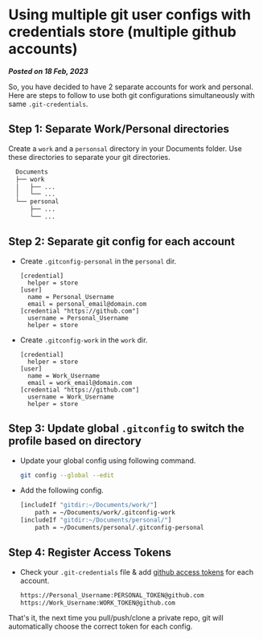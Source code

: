 # Using multiple git user configs with credentials store (multiple github accounts)

**_Posted on 18 Feb, 2023_**

So, you have decided to have 2 separate accounts for work and personal.
Here are steps to follow to use both git configurations simultaneously with same `.git-credentials`.

## Step 1: Separate Work/Personal directories

Create a `work` and a `personsal` directory in your Documents folder. Use these directories to separate your git directories.

```bash
  Documents
  ├── work
  │   ├── ...
  │   └── ...
  └── personal
      ├── ...
      └── ...
```

## Step 2: Separate git config for each account

- Create `.gitconfig-personal` in the `personal` dir.

  ```
  [credential]
    helper = store
  [user]
    name = Personal_Username
    email = personal_email@domain.com
  [credential "https://github.com"]
    username = Personal_Username
    helper = store
  ```

- Create `.gitconfig-work` in the `work` dir.

  ```
  [credential]
    helper = store
  [user]
    name = Work_Username
    email = work_email@domain.com
  [credential "https://github.com"]
    username = Work_Username
    helper = store
  ```

## Step 3: Update global `.gitconfig` to switch the profile based on directory

- Update your global config using following command.

  ```bash
  git config --global --edit
  ```

- Add the following config.

  ```bash
  [includeIf "gitdir:~/Documents/work/"]
      path = ~/Documents/work/.gitconfig-work
  [includeIf "gitdir:~/Documents/personal/"]
      path = ~/Documents/personal/.gitconfig-personal
  ```

## Step 4: Register Access Tokens

- Check your `.git-credentials` file & add [github access tokens](https://github.com/settings/tokens) for each account.

  ```bash
  https://Personal_Username:PERSONAL_TOKEN@github.com
  https://Work_Username:WORK_TOKEN@github.com
  ```

That's it, the next time you pull/push/clone a private repo, git will automatically choose the correct token for each config.
